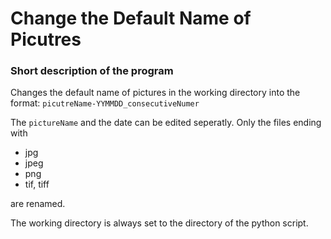 # Change the Default Name of Picutres
### Short description of the program
Changes the default name of pictures in the working directory into the format: `picutreName-YYMMDD_consecutiveNumer`

The `pictureName` and the date can be edited seperatly.
Only the files ending with
- jpg
- jpeg
- png
- tif, tiff

are renamed.

The working directory is always set to the directory of the python script.
